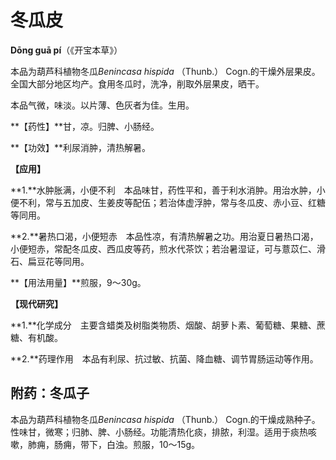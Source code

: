 # 冬瓜皮

**Dōng guā pí**（《开宝本草》）

本品为葫芦科植物冬瓜*Benincasa hispida* （Thunb.） Cogn.的干燥外层果皮。全国大部分地区均产。食用冬瓜时，洗净，削取外层果皮，晒干。

本品气微，味淡。以片薄、色灰者为佳。生用。

**【药性】**甘，凉。归脾、小肠经。

**【功效】**利尿消肿，清热解暑。

**【应用】**

**1.**水肿胀满，小便不利　本品味甘，药性平和，善于利水消肿。用治水肿，小便不利，常与五加皮、生姜皮等配伍；若治体虚浮肿，常与冬瓜皮、赤小豆、红糖等同用。

**2.**暑热口渴，小便短赤　本品性凉，有清热解暑之功。用治夏日暑热口渴，小便短赤，常配冬瓜皮、西瓜皮等药，煎水代茶饮；若治暑湿证，可与薏苡仁、滑石、扁豆花等同用。

**【用法用量】**煎服，9～30g。

**【现代研究】**

**1.**化学成分　主要含蜡类及树脂类物质、烟酸、胡萝卜素、葡萄糖、果糖、蔗糖、有机酸。

**2.**药理作用　本品有利尿、抗过敏、抗菌、降血糖、调节胃肠运动等作用。

## 附药：冬瓜子

本品为葫芦科植物冬瓜*Benincasa hispida* （Thunb.） Cogn.的干燥成熟种子。性味甘，微寒；归肺、脾、小肠经。功能清热化痰，排脓，利湿。适用于痰热咳嗽，肺痈，肠痈，带下，白浊。煎服，10～15g。